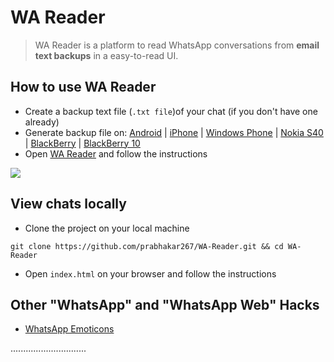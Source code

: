 # WA Reader
> WA Reader is a platform to read WhatsApp conversations from **email text backups** in a easy-to-read UI.


## How to use WA Reader
 + Create a backup text file (`.txt file`)of your chat (if you don't have one already)
 + Generate backup file on: [Android](https://www.whatsapp.com/faq/en/android/23756533) | [iPhone](https://faq.whatsapp.com/en/iphone/20888066) | [Windows Phone](https://faq.whatsapp.com/en/wp/23607796) | [Nokia S40](https://faq.whatsapp.com/en/s40/21055286) | [BlackBerry](https://faq.whatsapp.com/en/bb/23574121) | [BlackBerry 10](https://faq.whatsapp.com/en/bb10/27571777)
 + Open [WA Reader](https://whatsapp-reader.herokuapp.com/) and follow the instructions


![](.github/screenshots/screencapture-whatsapp-reader-herokuapp-1509046164993.png)


## View chats locally
 + Clone the project on your local machine

 ```shell
 git clone https://github.com/prabhakar267/WA-Reader.git && cd WA-Reader
 ```

 + Open `index.html` on your browser and follow the instructions


## Other "WhatsApp" and "WhatsApp Web" Hacks
 
 + [WhatsApp Emoticons](https://github.com/prabhakar267/whatsapp-emoticons)

..............................
